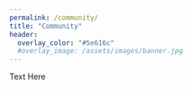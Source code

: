 ```yaml
---
permalink: /community/
title: "Community"
header:
  overlay_color: "#5e616c"
  #overlay_image: /assets/images/banner.jpg
---
```

Text Here